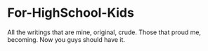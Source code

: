 # For-HighSchool-Kids
All the writings that are mine, original, crude. Those that proud me, becoming. Now you guys should have it.
